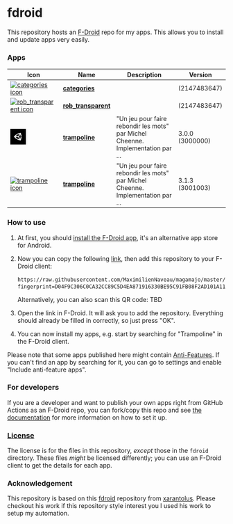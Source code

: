 # fdroid
This repository hosts an [F-Droid](https://f-droid.org/) repo for my apps. This allows you to install and update apps very easily.

### Apps

<!-- This table is auto-generated. Do not edit -->
| Icon | Name | Description | Version |
| --- | --- | --- | --- |
| <a href=""><img src="fdroid/repo/icons/" alt="categories icon" width="36px" height="36px"></a> | [**categories**]() |  |  (2147483647) |
| <a href=""><img src="fdroid/repo/icons/" alt="rob_transparent icon" width="36px" height="36px"></a> | [**rob_transparent**]() |  |  (2147483647) |
| <a href="https://github.com/MaximilienNaveau/trampoline"><img src="fdroid/repo/icons/com.Magamajo.trampoline.3000000.png" alt="trampoline icon" width="36px" height="36px"></a> | [**trampoline**](https://github.com/MaximilienNaveau/trampoline) | &#34;Un jeu pour faire rebondir les mots&#34; par Michel Cheenne. Implementation par ... | 3.0.0 (3000000) |
| <a href="https://github.com/MaximilienNaveau/trampoline"><img src="fdroid/repo/icons/" alt="trampoline icon" width="36px" height="36px"></a> | [**trampoline**](https://github.com/MaximilienNaveau/trampoline) | &#34;Un jeu pour faire rebondir les mots&#34; par Michel Cheenne. Implementation par ... | 3.1.3 (3001003) |
<!-- end apps table -->

### How to use
1. At first, you should [install the F-Droid app](https://f-droid.org/), it's an alternative app store for Android.
2. Now you can copy the following [link](https://raw.githubusercontent.com/MaximilienNaveau/magamajo/master/fdroid/repo?fingerprint=D04F9C306C0CA32CC89C5D4EA871916330BE95C91FB08F2AD101A11CBFAAC31A), then add this repository to your F-Droid client:

    ```
    https://raw.githubusercontent.com/MaximilienNaveau/magamajo/master/fdroid/repo?fingerprint=D04F9C306C0CA32CC89C5D4EA871916330BE95C91FB08F2AD101A11CBFAAC31A
    ```

    Alternatively, you can also scan this QR code: TBD

    <!-- <p align="center">
      <img src=".github/qrcode.png?raw=true" alt="F-Droid repo QR code"/>
    </p> -->

3. Open the link in F-Droid. It will ask you to add the repository. Everything should already be filled in correctly, so just press "OK".
4. You can now install my apps, e.g. start by searching for "Trampoline" in the F-Droid client.

Please note that some apps published here might contain [Anti-Features](https://f-droid.org/en/docs/Anti-Features/). If you can't find an app by searching for it, you can go to settings and enable "Include anti-feature apps".

### For developers
If you are a developer and want to publish your own apps right from GitHub Actions as an F-Droid repo, you can fork/copy this repo and see  [the documentation](setup.md) for more information on how to set it up.

### [License](LICENSE)
The license is for the files in this repository, *except* those in the `fdroid` directory. These files *might* be licensed differently; you can use an F-Droid client to get the details for each app.

### Acknowledgement

This repository is based on this [fdroid](https://github.com/xarantolus/fdroid) repository from [xarantolus](https://github.com/xarantolus).
Please checkout his work if this repository style interest you I used his work to setup my automation.
